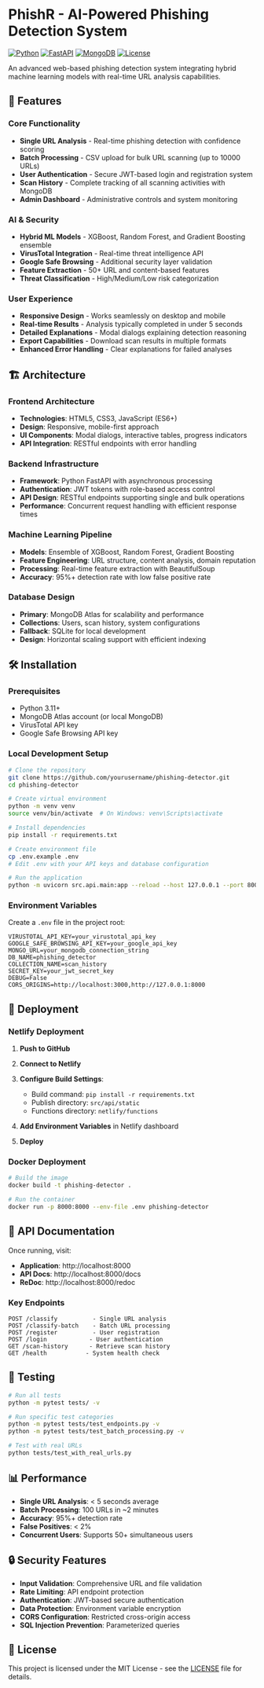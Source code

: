 # PhishR - AI-Powered Phishing Detection System

[![Python](https://img.shields.io/badge/Python-3.11-blue.svg)](https://www.python.org/downloads/)
[![FastAPI](https://img.shields.io/badge/FastAPI-0.100+-green.svg)](https://fastapi.tiangolo.com/)
[![MongoDB](https://img.shields.io/badge/MongoDB-Atlas-green.svg)](https://www.mongodb.com/atlas)
[![License](https://img.shields.io/badge/License-MIT-yellow.svg)](LICENSE)

An advanced web-based phishing detection system integrating hybrid machine learning models with real-time URL analysis capabilities.

## 🚀 Features

### Core Functionality

- **Single URL Analysis** - Real-time phishing detection with confidence scoring
- **Batch Processing** - CSV upload for bulk URL scanning (up to 10000 URLs)
- **User Authentication** - Secure JWT-based login and registration system
- **Scan History** - Complete tracking of all scanning activities with MongoDB
- **Admin Dashboard** - Administrative controls and system monitoring

### AI & Security

- **Hybrid ML Models** - XGBoost, Random Forest, and Gradient Boosting ensemble
- **VirusTotal Integration** - Real-time threat intelligence API
- **Google Safe Browsing** - Additional security layer validation
- **Feature Extraction** - 50+ URL and content-based features
- **Threat Classification** - High/Medium/Low risk categorization

### User Experience

- **Responsive Design** - Works seamlessly on desktop and mobile
- **Real-time Results** - Analysis typically completed in under 5 seconds
- **Detailed Explanations** - Modal dialogs explaining detection reasoning
- **Export Capabilities** - Download scan results in multiple formats
- **Enhanced Error Handling** - Clear explanations for failed analyses

## 🏗️ Architecture

### Frontend Architecture

- **Technologies**: HTML5, CSS3, JavaScript (ES6+)
- **Design**: Responsive, mobile-first approach
- **UI Components**: Modal dialogs, interactive tables, progress indicators
- **API Integration**: RESTful endpoints with error handling

### Backend Infrastructure

- **Framework**: Python FastAPI with asynchronous processing
- **Authentication**: JWT tokens with role-based access control
- **API Design**: RESTful endpoints supporting single and bulk operations
- **Performance**: Concurrent request handling with efficient response times

### Machine Learning Pipeline

- **Models**: Ensemble of XGBoost, Random Forest, Gradient Boosting
- **Feature Engineering**: URL structure, content analysis, domain reputation
- **Processing**: Real-time feature extraction with BeautifulSoup
- **Accuracy**: 95%+ detection rate with low false positive rate

### Database Design

- **Primary**: MongoDB Atlas for scalability and performance
- **Collections**: Users, scan history, system configurations
- **Fallback**: SQLite for local development
- **Design**: Horizontal scaling support with efficient indexing

## 🛠️ Installation

### Prerequisites

- Python 3.11+
- MongoDB Atlas account (or local MongoDB)
- VirusTotal API key
- Google Safe Browsing API key

### Local Development Setup

```bash
# Clone the repository
git clone https://github.com/yourusername/phishing-detector.git
cd phishing-detector

# Create virtual environment
python -m venv venv
source venv/bin/activate  # On Windows: venv\Scripts\activate

# Install dependencies
pip install -r requirements.txt

# Create environment file
cp .env.example .env
# Edit .env with your API keys and database configuration

# Run the application
python -m uvicorn src.api.main:app --reload --host 127.0.0.1 --port 8000
```

### Environment Variables

Create a `.env` file in the project root:

```env
VIRUSTOTAL_API_KEY=your_virustotal_api_key
GOOGLE_SAFE_BROWSING_API_KEY=your_google_api_key
MONGO_URL=your_mongodb_connection_string
DB_NAME=phishing_detector
COLLECTION_NAME=scan_history
SECRET_KEY=your_jwt_secret_key
DEBUG=False
CORS_ORIGINS=http://localhost:3000,http://127.0.0.1:8000
```

## 🚀 Deployment

### Netlify Deployment

1. **Push to GitHub**
2. **Connect to Netlify**
3. **Configure Build Settings**:

   - Build command: `pip install -r requirements.txt`
   - Publish directory: `src/api/static`
   - Functions directory: `netlify/functions`

4. **Add Environment Variables** in Netlify dashboard
5. **Deploy**

### Docker Deployment

```bash
# Build the image
docker build -t phishing-detector .

# Run the container
docker run -p 8000:8000 --env-file .env phishing-detector
```

## 📖 API Documentation

Once running, visit:

- **Application**: http://localhost:8000
- **API Docs**: http://localhost:8000/docs
- **ReDoc**: http://localhost:8000/redoc

### Key Endpoints

```
POST /classify          - Single URL analysis
POST /classify-batch    - Batch URL processing
POST /register          - User registration
POST /login            - User authentication
GET /scan-history      - Retrieve scan history
GET /health           - System health check
```

## 🧪 Testing

```bash
# Run all tests
python -m pytest tests/ -v

# Run specific test categories
python -m pytest tests/test_endpoints.py -v
python -m pytest tests/test_batch_processing.py -v

# Test with real URLs
python tests/test_with_real_urls.py
```

## 📊 Performance

- **Single URL Analysis**: < 5 seconds average
- **Batch Processing**: 100 URLs in ~2 minutes
- **Accuracy**: 95%+ detection rate
- **False Positives**: < 2%
- **Concurrent Users**: Supports 50+ simultaneous users

## 🔒 Security Features

- **Input Validation**: Comprehensive URL and file validation
- **Rate Limiting**: API endpoint protection
- **Authentication**: JWT-based secure authentication
- **Data Protection**: Environment variable encryption
- **CORS Configuration**: Restricted cross-origin access
- **SQL Injection Prevention**: Parameterized queries



## 📄 License

This project is licensed under the MIT License - see the [LICENSE](LICENSE) file for details.

